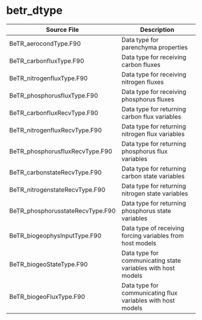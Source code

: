 # betr_dtype

|Source File        | Description |
|------|----|
|  BeTR_aerocondType.F90  | Data type for parenchyma properties|
|  BeTR_carbonfluxType.F90| Data type for receiving carbon fluxes|
|  BeTR_nitrogenfluxType.F90|Data type for receiving nitrogen fluxes|
|  BeTR_phosphorusfluxType.F90|Data type for receiving phosphorus fluxes|
|  BeTR_carbonfluxRecvType.F90|Data type for returning carbon flux variables|
|  BeTR_nitrogenfluxRecvType.F90|Data type for returning nitrogen flux variables|
|  BeTR_phosphorusfluxRecvType.F90|Data type for returning phosphorus flux variables|
|  BeTR_carbonstateRecvType.F90|Data type for returning carbon state variables|
|  BeTR_nitrogenstateRecvType.F90|Data type for returning nitrogen state variables|
|  BeTR_phosphorusstateRecvType.F90|Data type for returning phosphorus state variables|
|  BeTR_biogeophysInputType.F90|Data type of receiving forcing variables from host models|
|  BeTR_biogeoStateType.F90|Data type for communicating state variables with host models|
|  BeTR_biogeoFluxType.F90|Data type for communicating flux variables with host models|
